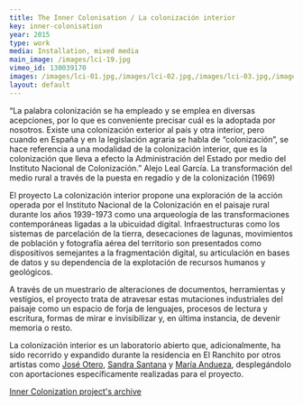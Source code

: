 ```yaml
---
title: The Inner Colonisation / La colonización interior
key: inner-colonisation
year: 2015
type: work
media: Installation, mixed media
main_image: /images/lci-19.jpg
vimeo_id: 130039170
images: /images/lci-01.jpg,/images/lci-02.jpg,/images/lci-03.jpg,/images/lci-04.jpg,/images/lci-05.jpg,/images/lci-06.jpg,/images/lci-07.jpg,/images/lci-08.jpg,/images/lci-09.jpg,/images/lci-10.jpg,/images/lci-11.jpg,/images/lci-12.jpg,/images/lci-13.jpg,/images/lci-14.jpg,/images/lci-15.jpg,/images/lci-16.jpg,/images/lci-17.jpg,/images/lci-18.jpg,/images/lci-19.jpg,/images/lci-20.jpg,/images/lci-21.jpg,/images/lci-22.jpg
layout: default
---
```



<div class="es">

<p>“La palabra colonización se ha empleado y se emplea en diversas acepciones, por lo que es conveniente precisar cuál es la adoptada por nosotros. Existe una colonización exterior al país y otra interior, pero cuando en España y en la legislación agraria se habla de “colonización”, se hace referencia a una modalidad de la colonización interior, que es la colonización que lleva a efecto la Administración del Estado por medio del Instituto Nacional de Colonización.” Alejo Leal García. La transformación del medio rural a través de la puesta en regadío y de la colonización (1969)</p>

<p>El proyecto La colonización interior propone una exploración de la acción operada por el Instituto Nacional de la Colonización en el paisaje rural durante los años 1939-1973 como una arqueología de las transformaciones contemporáneas ligadas a la ubicuidad digital. Infraestructuras como los sistemas de parcelación de la tierra, desecaciones de lagunas, movimientos de población y fotografía aérea del territorio son presentados como dispositivos semejantes a la fragmentación digital, su articulación en bases de datos y su dependencia de la explotación de recursos humanos y geológicos.</p>

<p>A través de un muestrario de alteraciones de documentos, herramientas y vestigios, el proyecto trata de atravesar estas mutaciones industriales del paisaje como un espacio de forja de lenguajes, procesos de lectura y escritura, formas de mirar e invisibilizar y, en última instancia, de devenir memoria o resto.</p>

<p>La colonización interior es un laboratorio abierto que, adicionalmente, ha sido recorrido y expandido durante la residencia en El Ranchito por otros artistas como <a href="https://joseaotero.com/">José Otero</a>, <a href="https://www.acantilado.es/persona/sandra-santana/">Sandra Santana</a> y <a href="https://mariaandueza.org/">María Andueza</a>, desplegándolo con aportaciones específicamente realizadas para el proyecto.</p>

<p><a href="http://lacolonizacioninterior.tumblr.com">Inner Colonization project's archive</a></p>
  
</div>
